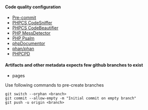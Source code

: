 <!---
This file is part of the sshilko/php-sql-mydb package.

(c) Sergei Shilko <contact@sshilko.com>

MIT License

For the full copyright and license information, please view the LICENSE
file that was distributed with this source code.

@license https://opensource.org/licenses/mit-license.php MIT
-->
#### Code quality configuration

- [Pre-commit](https://pre-commit.com/)
- [PHPCS CodeSniffer](https://github.com/squizlabs/PHP_CodeSniffer)
- [PHPCS CodeBeautifier](https://github.com/squizlabs/PHP_CodeSniffer)
- [PHP MessDetector](https://phpmd.org/)
- [PHP Psalm](https://psalm.dev/)
- [phpDocumentor](https://www.phpdoc.org)
- [phan/phan](https://github.com/phan/phan)
- [PHPCPD](https://github.com/sebastianbergmann/phpcpd)

#### Artifacts and other metadata expects few github branches to exist

- pages

Use following commands to pre-create branches
```
git switch --orphan <branch>
git commit --allow-empty -m "Initial commit on empty branch"
git push -u origin <branch>
```